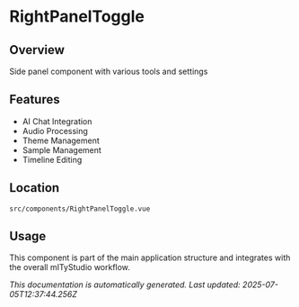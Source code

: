 # RightPanelToggle

## Overview

Side panel component with various tools and settings

## Features

- AI Chat Integration
- Audio Processing
- Theme Management
- Sample Management
- Timeline Editing

## Location

`src/components/RightPanelToggle.vue`

## Usage

This component is part of the main application structure and integrates with the overall mITyStudio workflow.

*This documentation is automatically generated. Last updated: 2025-07-05T12:37:44.256Z*
